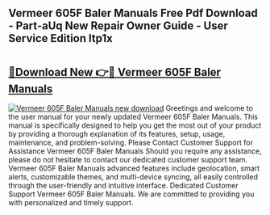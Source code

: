 ## Vermeer 605F Baler Manuals Free Pdf Download - Part-aUq New Repair Owner Guide - User Service Edition ltp1x

# <h2><a href="http://bc82691.oget.top/?id=Vermeer+605F+Baler+Manuals">🔗Download New 👉🔴 Vermeer 605F Baler Manuals</a></h2>

[![Vermeer 605F Baler Manuals new download](https://i.imgur.com/5g1atiW.png)](http://bc82691.oget.top/?id=Vermeer+605F+Baler+Manuals)
Greetings and welcome to the user manual for your newly updated Vermeer 605F Baler Manuals. This manual is specifically designed to help you get the most out of your product by providing a thorough explanation of its features, setup, usage, maintenance, and problem-solving. Please Contact Customer Support for Assistance Vermeer 605F Baler Manuals Should you require any assistance, please do not hesitate to contact our dedicated customer support team. Vermeer 605F Baler Manuals advanced features include geolocation, smart alerts, customizable themes, and multi-device syncing, all easily controlled through the user-friendly and intuitive interface. Dedicated Customer Support Vermeer 605F Baler Manuals. We are committed to providing you with personalized and timely support.
